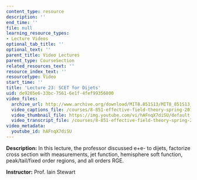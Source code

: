 ```yaml
---
content_type: resource
description: ''
end_time: ''
file: null
learning_resource_types:
- Lecture Videos
optional_tab_title: ''
optional_text: ''
parent_title: Video Lectures
parent_type: CourseSection
related_resources_text: ''
resource_index_text: ''
resourcetype: Video
start_time: ''
title: 'Lecture 23: SCET for Dijets'
uid: de9265e6-33bc-7561-6e1f-4fef99356800
video_files:
  archive_url: http://www.archive.org/download/MIT8.851S13/MIT8_851S13_lec23_300k.mp4
  video_captions_file: /courses/8-851-effective-field-theory-spring-2013/7ed041d5d41f57cd8225df9d9ab091f3_hAFnqX7diSU.vtt
  video_thumbnail_file: https://img.youtube.com/vi/hAFnqX7diSU/default.jpg
  video_transcript_file: /courses/8-851-effective-field-theory-spring-2013/6c4291fef6b9ba5f66f841d396d4bdcd_hAFnqX7diSU.pdf
video_metadata:
  youtube_id: hAFnqX7diSU
---
```


**Description:** In this lecture, the professor discussed e+e- to dijets, factorize cross section with measurements, jet function, hemisphere soft function, peak/tail/fixed order regions, and all orders RGE.

**Instructor:** Prof. Iain Stewart